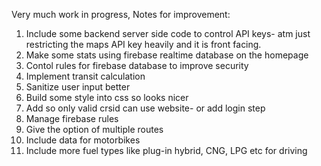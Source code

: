 Very much work in progress, 
Notes for improvement:
  1. Include some backend server side code to control API keys- atm just restricting the maps API key heavily and it is front facing.
  2. Make some stats using firebase realtime database on the homepage
  3. Contol rules for firebase database to improve security
  4. Implement transit calculation
  5. Sanitize user input better
  6. Build some style into css so looks nicer
  7. Add so only valid crsid can use website- or add login step
  8. Manage firebase rules
  9. Give the option of multiple routes
  10. Include data for motorbikes
  11. Include more fuel types like plug-in hybrid, CNG, LPG etc for driving
